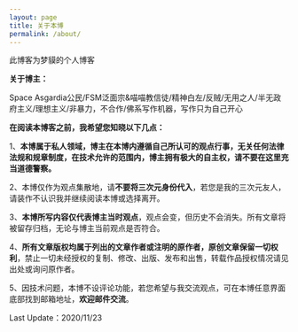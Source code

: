 ```yaml
---
layout: page
title: 关于本博
permalink: /about/
---
```


此博客为梦貘的个人博客

**关于博主：** 

Space Asgardia公民/FSM泛面宗&喵喵教信徒/精神白左/反贼/无用之人/半无政府主义/理想主义/非暴力，不合作/佛系写作机器，写作只为自己开心

**在阅读本博客之前，我希望您知晓以下几点：**

1、**本博属于私人领域，博主在本博内遵循自己所认可的观点行事，无关任何法律法规和规章制度，在技术允许的范围内，博主拥有极大的自主权，请不要在这里充当道德警察。**

2、本博仅作为观点集散地，请**不要将三次元身份代入**，若您是我的三次元友人，请装作不认识我并继续阅读本博或选择离开。

3、**本博所写内容仅代表博主当时观点**，观点会变，但历史不会消失。所有文章将被留存归档，无论与博主当前观点是否符合。

4、**所有文章版权均属于列出的文章作者或注明的原作者，原创文章保留一切权利**，禁止一切未经授权的复制、修改、出版、发布和出售，转载作品授权情况请见出处或询问原作者。

5、因技术问题，本博不设评论功能，若您希望与我交流观点，可在本博任意界面底部找到邮箱地址，**欢迎邮件交流**。

Last Update：2020/11/23
